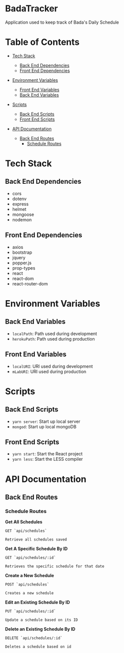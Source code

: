 # BadaTracker

Application used to keep track of Bada's Daily Schedule

# Table of Contents
  - [Tech Stack](https://github.com/ktan114/BadaTracker/tree/kevin/readme#tech-stack)
    - [Back End Dependencies](https://github.com/ktan114/BadaTracker/tree/kevin/readme#back-end-dependencies)
    - [Front End Dependencies](https://github.com/ktan114/BadaTracker/tree/kevin/readme#front-end-dependencies)

  - [Environment Variables](https://github.com/ktan114/BadaTracker/tree/kevin/readme#environment-variables)
    - [Front End Variables](https://github.com/ktan114/BadaTracker/tree/kevin/readme#back-end-variables)
    - [Back End Variables](https://github.com/ktan114/BadaTracker/tree/kevin/readme#front-end-variables)

  - [Scripts](https://github.com/ktan114/BadaTracker/tree/kevin/readme#scripts)
    * [Back End Scripts](https://github.com/ktan114/BadaTracker/tree/kevin/readme#back-end-scripts)
    * [Front End Scripts](https://github.com/ktan114/BadaTracker/tree/kevin/readme#front-end-scripts)

  - [API Documentation](https://github.com/ktan114/BadaTracker/tree/kevin/readme#api-documentation)
    - [Back End Routes](https://github.com/ktan114/BadaTracker/tree/kevin/readme#back-end-routes)
        - [Schedule Routes](https://github.com/ktan114/BadaTracker/tree/kevin/readme#schedule-routes)

# Tech Stack

## Back End Dependencies
- cors
- dotenv
- express
- helmet
- mongoose
- nodemon

## Front End Dependencies
- axios
- bootstrap
- jquery
- popper.js
- prop-types
- react
- react-dom
- react-router-dom

# Environment Variables 

## Back End Variables 
- `localPath`: Path used during development
- `herokuPath`: Path used during production

## Front End Variables
- `localURI`: URI used during development
- `mLabURI`: URI used during production

# Scripts

## Back End Scripts
- `yarn server`: Start up local server
- `mongod`: Start up local mongoDB

## Front End Scripts
- `yarn start`: Start the React project
- `yarn less`: Start the LESS compiler

# API Documentation

## Back End Routes

### Schedule Routes

**Get All Schedules**
```
GET `api/schedules`

Retrieve all schedules saved
```

**Get A Specific Schedule By ID**
```
GET `api/schedules/:id` 

Retrieves the specific schedule for that date
```

**Create a New Schedule**
```
POST `api/schedules`

Creates a new schedule
```

**Edit an Existing Schedule By ID**
```
PUT `api/schedules/:id`

Update a schedule based on its ID
```

**Delete an Existing Schedule By ID**
```
DELETE `api/schedules/:id`

Deletes a schedule based on id
```
